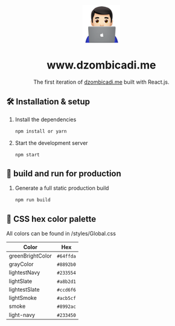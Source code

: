 <p align="center">
  <a href="https://dzombicadi.me/" target="_blank">
    <img src="https://github.com/dzombicadi/AdiPortfolio/blob/main/src/images/readme-icon.png" width="100"/>
  </a>
</p>
<h1 align="center">
  www.dzombicadi.me
</h1>
<p align="center">
  The first iteration of <a href="https://dzombicadi.me/" target="_blank">dzombicadi.me</a> built with React.js.
</p>


## 🛠 Installation & setup

1. Install the dependencies

   ```sh
   npm install or yarn
   ```

2. Start the development server

   ```sh
   npm start

## 🚀 build and run for production

1. Generate a full static production build

   ```sh
   npm run build
   ```

## 🎨 CSS hex color palette
All colors can be found in /styles/Global.css

| Color          | Hex                         |
| ------------------ | ----------------------- |
| greenBrightColor   | `#64ffda` |
| grayColor          | `#8892b0` |
| lightestNavy       | `#233554` |
| lightSlate         | `#a8b2d1` |
| lightestSlate      | `#ccd6f6` |
| lightSmoke         | `#acb5cf` |
| smoke              | `#8992ac` |
| light-navy         | `#233450` |
